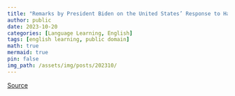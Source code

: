 ```yaml
---
title: "Remarks by President Biden on the United States’ Response to Hamas’s Terrorist Attacks Against Israel and Russia’s Ongoing Brutal War Against Ukraine"
author: public
date: 2023-10-20
categories: [Language Learning, English]
tags: [english learning, public domain]
math: true
mermaid: true
pin: false
img_path: /assets/img/posts/202310/
---
```






[Source](https://www.whitehouse.gov/briefing-room/speeches-remarks/2023/10/20/remarks-by-president-biden-on-the-unites-states-response-to-hamass-terrorist-attacks-against-israel-and-russias-ongoing-brutal-war-against-ukraine/)



